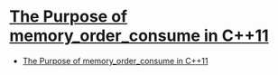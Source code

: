 # [The Purpose of memory_order_consume in C++11](https://preshing.com/20140709/the-purpose-of-memory_order_consume-in-cpp11/)

- [The Purpose of memory_order_consume in C++11](#the-purpose-of-memory_order_consume-in-c11)
